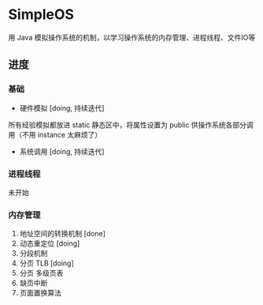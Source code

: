 # SimpleOS

用 Java 模拟操作系统的机制，以学习操作系统的内存管理、进程线程、文件IO等

## 进度

### 基础

- 硬件模拟 [doing, 持续迭代]

所有经验模拟都放进 static 静态区中，将属性设置为 public 供操作系统各部分调用（不用 instance 太麻烦了）

- 系统调用 [doing, 持续迭代]

### 进程线程

未开始


### 内存管理

1. 地址空间的转换机制 [done]
2. 动态重定位 [doing]
3. 分段机制 
4. 分页 TLB [doing]
5. 分页 多级页表
6. 缺页中断
7. 页面置换算法